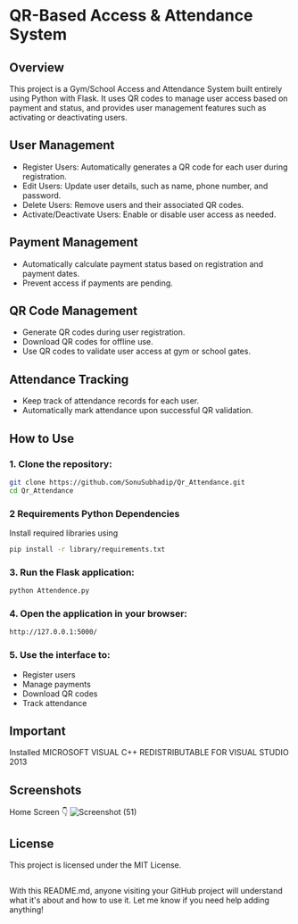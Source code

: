 # QR-Based Access & Attendance System
## Overview
This project is a Gym/School Access and Attendance System built entirely using Python with Flask. It uses QR codes to manage user access based on payment and status, and provides user management features such as activating or deactivating users.

## User Management
- Register Users: Automatically generates a QR code for each user during registration.
- Edit Users: Update user details, such as name, phone number, and password.
- Delete Users: Remove users and their associated QR codes.
- Activate/Deactivate Users: Enable or disable user access as needed.
## Payment Management
- Automatically calculate payment status based on registration and payment dates.
- Prevent access if payments are pending.
## QR Code Management
- Generate QR codes during user registration.
- Download QR codes for offline use.
- Use QR codes to validate user access at gym or school gates.
## Attendance Tracking
- Keep track of attendance records for each user.
- Automatically mark attendance upon successful QR validation.

## How to Use
### 1. Clone the repository:
```bash
git clone https://github.com/SonuSubhadip/Qr_Attendance.git
cd Qr_Attendance
```
### 2 Requirements Python Dependencies
Install required libraries using
```bash
pip install -r library/requirements.txt
```

### 3. Run the Flask application:
```bash
python Attendence.py
```

### 4. Open the application in your browser:
```bash
http://127.0.0.1:5000/
```

### 5. Use the interface to:
- Register users
- Manage payments
- Download QR codes
- Track attendance

## Important
Installed MICROSOFT VISUAL C++ REDISTRIBUTABLE FOR VISUAL STUDIO 2013 

## Screenshots
Home Screen 👇
![Screenshot (51)](https://github.com/user-attachments/assets/b7536da5-1861-421d-b610-fc2ec843bdf8)

## License
This project is licensed under the MIT License.

##
With this README.md, anyone visiting your GitHub project will understand what it's about and how to use it. Let me know if you need help adding anything!

